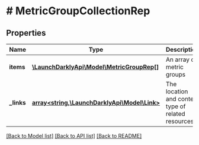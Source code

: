 # # MetricGroupCollectionRep

## Properties

Name | Type | Description | Notes
------------ | ------------- | ------------- | -------------
**items** | [**\LaunchDarklyApi\Model\MetricGroupRep[]**](MetricGroupRep.md) | An array of metric groups |
**_links** | [**array<string,\LaunchDarklyApi\Model\Link>**](Link.md) | The location and content type of related resources | [optional]

[[Back to Model list]](../../README.md#models) [[Back to API list]](../../README.md#endpoints) [[Back to README]](../../README.md)
